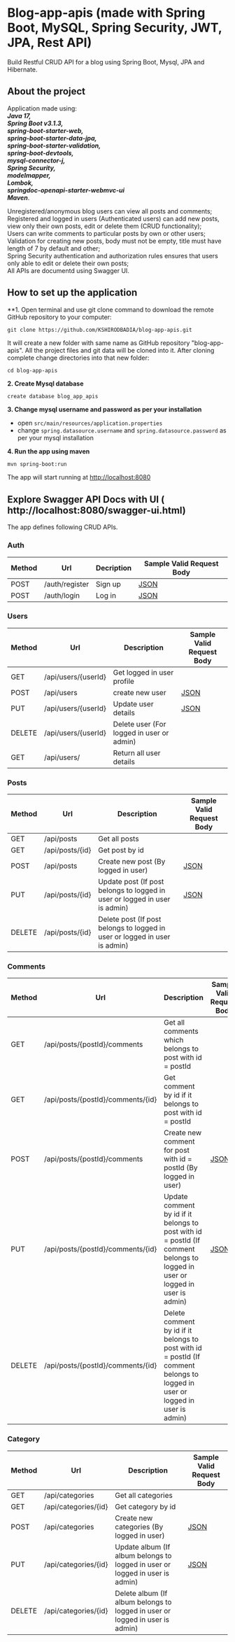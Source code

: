 # Blog-app-apis (made with Spring Boot, MySQL, Spring Security, JWT, JPA, Rest API)

Build Restful CRUD API for a blog using Spring Boot, Mysql, JPA and Hibernate.

## About the project
Application made using:\
 <i><b>Java 17,\
  Spring Boot v3.1.3,\
   spring-boot-starter-web,\
    spring-boot-starter-data-jpa,\
     spring-boot-starter-validation,\
      spring-boot-devtools,\
       mysql-connector-j,\
        Spring Security,\
         modelmapper,\
          Lombok,\
           springdoc-openapi-starter-webmvc-ui\
            Maven</b></i>.
 
Unregistered/anonymous blog users can view all posts and comments;\
Registered and logged in users (Authenticated users) can add new posts, view only their own posts, edit or delete them (CRUD functionality);\
Users can write comments to particular posts by own or other users;\
Validation for creating new posts, body must not be empty, title must have length of 7 by default and other;\
Spring Security authentication and authorization rules ensures that users only able to edit or delete their own posts;\
All APIs are documentd using Swagger UI.

## How to set up the application

**1. Open terminal and use git clone command to download the remote GitHub repository to your computer:
```
git clone https://github.com/KSHIRODBADIA/blog-app-apis.git
```
It will create a new folder with same name as GitHub repository "blog-app-apis". All the project files and git data will be cloned into it. After cloning complete change directories into that new folder:
```
cd blog-app-apis
```
**2. Create Mysql database**
```
create database blog_app_apis
```
**3. Change mysql username and password as per your installation**

+ open `src/main/resources/application.properties`
+ change `spring.datasource.username` and `spring.datasource.password` as per your mysql installation

**4. Run the app using maven**

```bash
mvn spring-boot:run
```
The app will start running at <http://localhost:8080>

## Explore Swagger API Docs with UI ( http://localhost:8080/swagger-ui.html)

The app defines following CRUD APIs.
### Auth

| Method | Url | Decription | Sample Valid Request Body | 
| ------ | --- | ---------- | --------------------------- |
| POST   | /auth/register | Sign up | [JSON](#register) |
| POST   | /auth/login | Log in | [JSON](#login) |

### Users

| Method | Url | Description | Sample Valid Request Body |
| ------ | --- | ----------- | ------------------------- |
| GET    | /api/users/{userId} | Get logged in user profile | |
| POST   | /api/users | create new user | [JSON](#usercreate) |
| PUT    | /api/users/{userId} | Update user details | [JSON](#userupdate) |
| DELETE | /api/users/{userId} | Delete user (For logged in user or admin) | |
| GET    | /api/users/ | Return all user details | |

### Posts

| Method | Url | Description | Sample Valid Request Body |
| ------ | --- | ----------- | ------------------------- |
| GET    | /api/posts | Get all posts | |
| GET    | /api/posts/{id} | Get post by id | |
| POST   | /api/posts | Create new post (By logged in user) | [JSON](#postcreate) |
| PUT    | /api/posts/{id} | Update post (If post belongs to logged in user or logged in user is admin) | [JSON](#postupdate) |
| DELETE | /api/posts/{id} | Delete post (If post belongs to logged in user or logged in user is admin) | |

### Comments

| Method | Url | Description | Sample Valid Request Body |
| ------ | --- | ----------- | ------------------------- |
| GET    | /api/posts/{postId}/comments | Get all comments which belongs to post with id = postId | |
| GET    | /api/posts/{postId}/comments/{id} | Get comment by id if it belongs to post with id = postId | |
| POST   | /api/posts/{postId}/comments | Create new comment for post with id = postId (By logged in user) | [JSON](#commentcreate) |
| PUT    | /api/posts/{postId}/comments/{id} | Update comment by id if it belongs to post with id = postId (If comment belongs to logged in user or logged in user is admin) | [JSON](#commentupdate) |
| DELETE | /api/posts/{postId}/comments/{id} | Delete comment by id if it belongs to post with id = postId (If comment belongs to logged in user or logged in user is admin) | |

### Category

| Method | Url | Description | Sample Valid Request Body |
| ------ | --- | ----------- | ------------------------- |
| GET    | /api/categories | Get all categories | |
| GET    | /api/categories/{id} | Get category by id | |
| POST   | /api/categories | Create new categories (By logged in user) | [JSON](#albumcreate) |
| PUT    | /api/categories/{id} | Update album (If album belongs to logged in user or logged in user is admin) | [JSON](#albumupdate) |
| DELETE | /api/categories/{id} | Delete album (If album belongs to logged in user or logged in user is admin) | |


